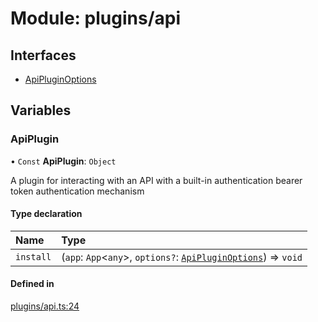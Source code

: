 # Module: plugins/api

## Interfaces

- [ApiPluginOptions](../interfaces/plugins_api.ApiPluginOptions.md)

## Variables

### <a id="apiplugin" name="apiplugin"></a> ApiPlugin

• `Const` **ApiPlugin**: `Object`

A plugin for interacting with an API with a built-in authentication bearer token authentication mechanism

#### Type declaration

| Name | Type |
| :------ | :------ |
| `install` | (`app`: `App`\<`any`\>, `options?`: [`ApiPluginOptions`](../interfaces/plugins_api.ApiPluginOptions.md)) => `void` |

#### Defined in

[plugins/api.ts:24](https://github.com/jakguru/vueprint/blob/cca61f2/plugins/api.ts#L24)
